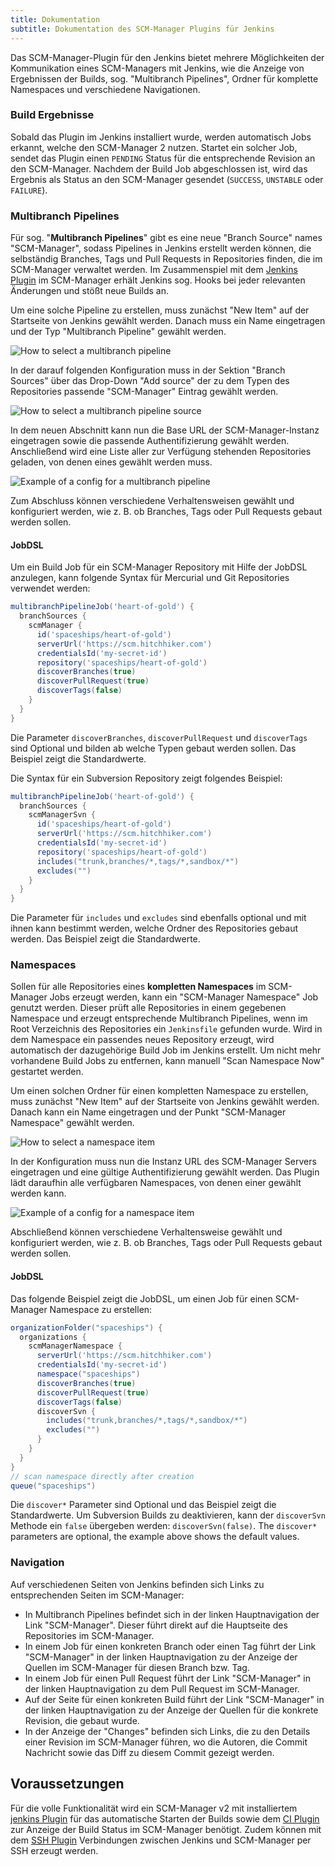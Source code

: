 ```yaml
---
title: Dokumentation
subtitle: Dokumentation des SCM-Manager Plugins für Jenkins
---
```


Das SCM-Manager-Plugin für den Jenkins bietet mehrere Möglichkeiten der Kommunikation eines SCM-Managers mit Jenkins, wie die
Anzeige von Ergebnissen der Builds, sog. "Multibranch Pipelines", Ordner für komplette Namespaces und verschiedene
Navigationen.

### Build Ergebnisse
Sobald das Plugin im Jenkins installiert wurde, werden automatisch Jobs erkannt, welche den SCM-Manager 2 nutzen.
Startet ein solcher Job, sendet das Plugin einen `PENDING` Status für die entsprechende Revision an den SCM-Manager.
Nachdem der Build Job abgeschlossen ist, wird das Ergebnis als Status an den SCM-Manager gesendet (`SUCCESS`, `UNSTABLE`
oder `FAILURE`).

### Multibranch Pipelines
Für sog. "**Multibranch Pipelines**" gibt es eine neue "Branch Source" names "SCM-Manager", sodass Pipelines in Jenkins
erstellt werden können, die selbständig Branches, Tags und Pull Requests in Repositories finden, die im SCM-Manager
verwaltet werden. Im Zusammenspiel mit dem
[Jenkins Plugin](https://www.scm-manager.org/plugins/scm-jenkins-plugin/) im SCM-Manager erhält Jenkins sog. Hooks
bei jeder relevanten Änderungen und stößt neue Builds an.

Um eine solche Pipeline zu erstellen, muss zunächst "New Item" auf der Startseite von Jenkins gewählt werden. Danach
muss ein Name eingetragen und der Typ "Multibranch Pipeline" gewählt werden.

![How to select a multibranch pipeline](assets/select-multibranch-pipeline.png)

In der darauf folgenden Konfiguration muss in der Sektion "Branch Sources" über das Drop-Down "Add source" der zu dem
Typen des Repositories passende "SCM-Manager" Eintrag gewählt werden.

![How to select a multibranch pipeline source](assets/config-multibranch-pipeline-source.png)

In dem neuen Abschnitt kann nun die Base URL der SCM-Manager-Instanz eingetragen sowie die passende Authentifizierung
gewählt werden. Anschließend wird eine Liste aller zur Verfügung stehenden Repositories geladen, von denen eines gewählt
werden muss.

![Example of a config for a multibranch pipeline](assets/config-multibranch-pipeline.png)

Zum Abschluss können verschiedene Verhaltensweisen gewählt und konfiguriert werden, wie z. B. ob Branches, Tags oder
Pull Requests gebaut werden sollen.

#### JobDSL

Um ein Build Job für ein SCM-Manager Repository mit Hilfe der JobDSL anzulegen, 
kann folgende Syntax für Mercurial und Git Repositories verwendet werden:

```groovy
multibranchPipelineJob('heart-of-gold') {
  branchSources {
    scmManager {
      id('spaceships/heart-of-gold')
      serverUrl('https://scm.hitchhiker.com')
      credentialsId('my-secret-id')
      repository('spaceships/heart-of-gold')
      discoverBranches(true)
      discoverPullRequest(true)
      discoverTags(false)
    }
  }
}
```

Die Parameter `discoverBranches`, `discoverPullRequest` und `discoverTags` sind Optional und bilden ab welche Typen gebaut werden sollen.
Das Beispiel zeigt die Standardwerte.

Die Syntax für ein Subversion Repository zeigt folgendes Beispiel:

```groovy
multibranchPipelineJob('heart-of-gold') {
  branchSources {
    scmManagerSvn {
      id('spaceships/heart-of-gold')
      serverUrl('https://scm.hitchhiker.com')
      credentialsId('my-secret-id')
      repository('spaceships/heart-of-gold')
      includes("trunk,branches/*,tags/*,sandbox/*")
      excludes("")
    }
  }
}
```

Die Parameter für `includes` und `excludes` sind ebenfalls optional und mit ihnen kann bestimmt werden, 
welche Ordner des Repositories gebaut werden.
Das Beispiel zeigt die Standardwerte.

### Namespaces
Sollen für alle Repositories eines **kompletten Namespaces** im SCM-Manager Jobs erzeugt werden, kann ein "SCM-Manager
Namespace" Job genutzt werden. Dieser prüft alle Repositories in einem gegebenen Namespace und erzeugt entsprechende
Multibranch Pipelines, wenn im Root Verzeichnis des Repositories ein `Jenkinsfile` gefunden wurde. Wird in dem Namespace
ein passendes neues Repository erzeugt, wird automatisch der dazugehörige Build Job im Jenkins erstellt.
Um nicht mehr vorhandene Build Jobs zu entfernen, kann manuell "Scan Namespace Now" gestartet werden.

Um einen solchen Ordner für einen kompletten Namespace zu erstellen, muss zunächst "New Item" auf der Startseite
von Jenkins gewählt werden. Danach kann ein Name eingetragen und der Punkt "SCM-Manager Namespace" gewählt werden.

![How to select a namespace item](assets/select-namespace-item.png)

In der Konfiguration muss nun die Instanz URL des SCM-Manager Servers eingetragen und eine gültige Authentifizierung
gewählt werden. Das Plugin lädt daraufhin alle verfügbaren Namespaces, von denen einer gewählt werden kann.

![Example of a config for a namespace item](assets/config-namespace-item.png)

Abschließend können verschiedene Verhaltensweise gewählt und konfiguriert werden, wie z. B. ob Branches, Tags oder
Pull Requests gebaut werden sollen.

#### JobDSL

Das folgende Beispiel zeigt die JobDSL, um einen Job für einen SCM-Manager Namespace zu erstellen:

```groovy
organizationFolder("spaceships") {
  organizations {
    scmManagerNamespace {
      serverUrl('https://scm.hitchhiker.com')
      credentialsId('my-secret-id')
      namespace("spaceships")
      discoverBranches(true)
      discoverPullRequest(true)
      discoverTags(false)
      discoverSvn {
        includes("trunk,branches/*,tags/*,sandbox/*")
        excludes("")
      }
    }
  }
}
// scan namespace directly after creation
queue("spaceships")
```
Die `discover*` Parameter sind Optional und das Beispiel zeigt die Standardwerte.
Um Subversion Builds zu deaktivieren, kann der `discoverSvn` Methode ein `false` übergeben werden: `discoverSvn(false)`.
The `discover*` parameters are optional, the example above shows the default values. 

### Navigation
Auf verschiedenen Seiten von Jenkins befinden sich Links zu entsprechenden Seiten im SCM-Manager:

- In Multibranch Pipelines befindet sich in der linken Hauptnavigation der Link "SCM-Manager". Dieser führt direkt
  auf die Hauptseite des Repositories im SCM-Manager.
- In einem Job für einen konkreten Branch oder einen Tag führt der Link "SCM-Manager" in der linken Hauptnavigation
  zu der Anzeige der Quellen im SCM-Manager für diesen Branch bzw. Tag.
- In einem Job für einen Pull Request führt der Link "SCM-Manager" in der linken Hauptnavigation zu dem Pull Request
  im SCM-Manager.
- Auf der Seite für einen konkreten Build führt der Link "SCM-Manager" in der linken Hauptnavigation zu der Anzeige
  der Quellen für die konkrete Revision, die gebaut wurde.
- In der Anzeige der "Changes" befinden sich Links, die zu den Details einer Revision im SCM-Manager führen, wo die
  Autoren, die Commit Nachricht sowie das Diff zu diesem Commit gezeigt werden.

## Voraussetzungen

Für die volle Funktionalität wird ein SCM-Manager v2 mit installiertem
[jenkins Plugin](https://www.scm-manager.org/plugins/scm-jenkins-plugin/) für das automatische Starten der Builds sowie
dem [CI Plugin](https://www.scm-manager.org/plugins/scm-ci-plugin/) zur Anzeige der Build Status im SCM-Manager
benötigt. Zudem können mit dem [SSH Plugin](https://www.scm-manager.org/plugins/scm-ssh-plugin/) Verbindungen zwischen
Jenkins und SCM-Manager per SSH erzeugt werden.
